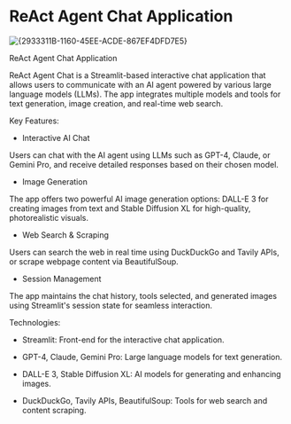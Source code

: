 # ReAct Agent Chat Application

![{2933311B-1160-45EE-ACDE-867EF4DFD7E5}](https://github.com/user-attachments/assets/60aab37e-73d3-41a4-af2d-7cc96537e8dd)



ReAct Agent Chat Application

ReAct Agent Chat is a Streamlit-based interactive chat application that allows users to communicate with an AI agent powered by various large language models (LLMs). The app integrates multiple models and tools for text generation, image creation, and real-time web search.

Key Features:

- Interactive AI Chat

Users can chat with the AI agent using LLMs such as GPT-4, Claude, or Gemini Pro, and receive detailed responses based on their chosen model.

- Image Generation

The app offers two powerful AI image generation options: DALL-E 3 for creating images from text and Stable Diffusion XL for high-quality, photorealistic visuals.

- Web Search & Scraping

Users can search the web in real time using DuckDuckGo and Tavily APIs, or scrape webpage content via BeautifulSoup.

- Session Management

The app maintains the chat history, tools selected, and generated images using Streamlit's session state for seamless interaction.

<bold>Technologies:</bold> 

- Streamlit: Front-end for the interactive chat application.

- GPT-4, Claude, Gemini Pro: Large language models for text generation.

- DALL-E 3, Stable Diffusion XL: AI models for generating and enhancing images.

- DuckDuckGo, Tavily APIs, BeautifulSoup: Tools for web search and content scraping.
